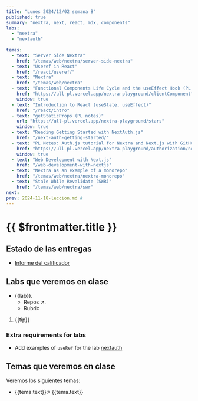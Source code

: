 ```yaml
---
title: "Lunes 2024/12/02 semana B"
published: true
summary: "nextra, next, react, mdx, components"
labs: 
  - "nextra" 
  - "nextauth" 
  
temas: 
  - text: "Server Side Nextra"
    href: "/temas/web/nextra/server-side-nextra"
  - text: "Useref in React"
    href: "/react/useref/"
  - text: "Nextra"
    href: "/temas/web/nextra"
  - text: "Functional Components Life Cycle and the useEffect Hook (PL notes)"
    href: "https://ull-pl.vercel.app/nextra-playground/clientComponent"
    window: true
  - text: "Introduction to React (useState, useEffect)"
    href: "/react/intro"
  - text: "getStaticProps (PL notes)"
    url: "https://ull-pl.vercel.app/nextra-playground/stars"
    window: true
  - text: "Reading Getting Started with NextAuth.js"
    href: "/next-auth-getting-started/"    
  - text: "PL Notes: Auth.js tutorial for Nextra and Next.js with GitHub"
    href: "https://ull-pl.vercel.app/nextra-playground/authorization/next-auth-tutorial"
    window: true
  - text: "Web Development with Next.js"
    href: "/web-development-with-nextjs"
  - text: "Nextra as an example of a monorepo"
    href: "/temas/web/nextra/nextra-monorepo"
  - text: "Stale While Revalidate (SWR)"
    href: "/temas/web/nextra/swr"
next: 
prev: 2024-11-18-leccion.md # 
---
```


# {{ $frontmatter.title }}

## Estado de las entregas

* [Informe del calificador](https://campusdoctoradoyposgrado2425.ull.es/grade/report/grader/index.php?id=2425110680)


## Labs que veremos en clase


<ul>
  <li  v-for="(lab, index) in $frontmatter.labs" :key="index"> <a :href="'/practicas/'+lab">{{lab}}</a>.
    <ul>
      <li v-if="lab != 'nextauth'" ><a :href="'https://github.com/orgs/ULL-MII-SYTWS-2425/repositories?q='+lab" target="_blank">Repos ↗</a>.</li>
      <li><a :href="'/practicas/'+lab+'.html#rubrica'">Rubric</a></li>
    </ul>
  </li>
</ul>

<ol>
<li v-for="(tip, index) in $frontmatter.intro2sd" :key="index">{{tip}}</li>
</ol>

### Extra requirements for labs

- Add examples of `useRef` for the lab [nextauth](/practicas/nextauth.html#rubrica)
  
## Temas que veremos en clase

Veremos los siguientes temas:
<ul>
    <li  v-for="(tema, index) in $frontmatter.temas" :key="index">
    <a v-if="tema.window" :href="tema.href" target="_blank">{{tema.text}}↗</a> 
    <a v-else :href="tema.href">{{tema.text}}</a>
    </li>
</ul>


